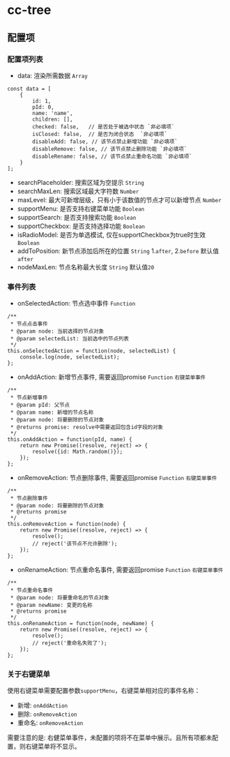 # cc-tree
## 配置项
### 配置项列表
- data: 渲染所需数据 `Array`
```
const data = [
	{
		id: 1,
		pId: 0,
		name: 'name',
		children: [],
		checked: false,   // 是否处于被选中状态 `非必填项`
		isClosed: false,  // 是否为闭合状态  `非必填项`
		disableAdd: false, // 该节点禁止新增功能 `非必填项`
		disableRemove: false, // 该节点禁止删除功能 `非必填项`
		disableRename: false, // 该节点禁止重命名功能 `非必填项`
	}
];
```
- searchPlaceholder: 搜索区域为空提示 `String`
- searchMaxLen: 搜索区域最大字符数 `Number`
- maxLevel: 最大可新增层级，只有小于该数值的节点才可以新增节点 `Number`
- supportMenu: 是否支持右键菜单功能 `Boolean`
- supportSearch: 是否支持搜索功能 `Boolean`
- supportCheckbox: 是否支持选择功能 `Boolean`
- isRadioModel: 是否为单选模试, 仅在supportCheckbox为true时生效 `Boolean`
- addToPosition: 新节点添加后所在的位置 `String` 1.`after`, 2.`before` 默认值`after`
- nodeMaxLen: 节点名称最大长度 `String` 默认值`20`

### 事件列表

- onSelectedAction: 节点选中事件 `Function` 
```
/**
 * 节点点击事件
 * @param node: 当前选择的节点对象
 * @param selectedList: 当前选中的节点列表
 */
this.onSelectedAction = function(node, selectedList) {
	console.log(node, selectedList);
};
```

- onAddAction: 新增节点事件, 需要返回promise `Function` `右键菜单事件`
```
/**
 * 节点新增事件
 * @param pId: 父节点
 * @param name: 新增的节点名称
 * @param node: 将要删除的节点对象
 * @returns promise: resolve中需要返回包含id字段的对象
 */
this.onAddAction = function(pId, name) {
	return new Promise((resolve, reject) => {
		resolve({id: Math.random()});
	});
};
```

- onRemoveAction: 节点删除事件, 需要返回promise `Function` `右键菜单事件`
```
/**
 * 节点删除事件
 * @param node: 将要删除的节点对象
 * @returns promise
 */
this.onRemoveAction = function(node) {
	return new Promise((resolve, reject) => {
		resolve();
		// reject('该节点不允许删除');
	});
};
```

- onRenameAction: 节点重命名事件, 需要返回promise `Function` `右键菜单事件`
```
/**
 * 节点重命名事件
 * @param node: 将要重命名的节点对象
 * @param newName: 变更的名称
 * @returns promise
 */
this.onRenameAction = function(node, newName) {
	return new Promise((resolve, reject) => {
		resolve();
		// reject('重命名失败了');
	});
};
```



### 关于右键菜单
使用右键菜单需要配置参数`supportMenu`，右键菜单相对应的事件名称：
- 新增: `onAddAction`
- 删除: `onRemoveAction`
- 重命名: `onRemoveAction`

需要注意的是: 右健菜单事件，未配置的项将不在菜单中展示。且所有项都未配置，则右键菜单将不显示。

